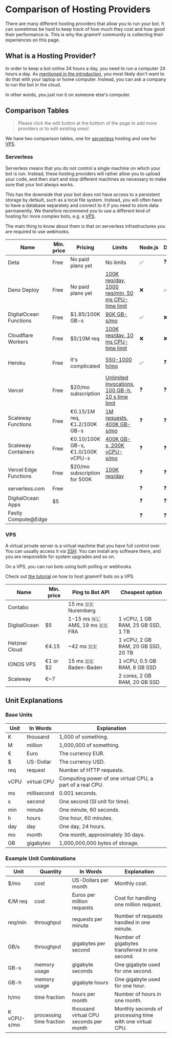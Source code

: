 # Comparison of Hosting Providers

There are many different hosting providers that allow you to run your bot.
It can sometimes be hard to keep track of how much they cost and how good their performance is.
This is why the grammY community is collecting their experiences on this page.

## What is a Hosting Provider?

In order to keep a bot online 24 hours a day, you need to run a computer 24 hours a day.
As [mentioned in the introduction](/guide/introduction.html#how-to-keep-a-bot-running), you most likely don't want to do that with your laptop or home computer.
Instead, you can ask a company to run the bot in the cloud.

In other words, you just run it on someone else's computer.

## Comparison Tables

> Please click the edit button at the bottom of the page to add more providers or to edit existing ones!

We have two comparison tables, one for [serverless](#serverless) hosting and one for [VPS](#vps).

### Serverless

Serverless means that you do not control a single machine on which your bot is run.
Instead, these hosting providers will rather allow you to upload your code, and then start and stop different machines as necessary to make sure that your bot always works.

This has the downside that your bot does not have access to a persistent storage by default, such as a local file system.
Instead, you will often have to have a database separately and connect to it if you need to store data permanently.
We therefore recommend you to use a different kind of hosting for more complex bots, e.g. a [VPS](./vps.md).

The main thing to know about them is that on serverless infrastructures you are required to use webhooks.

| Name                   | Min. price | Pricing                           | Limits                                                                                              | Node.js | Deno | Web | Notes                                |
| ---------------------- | ---------- | --------------------------------- | --------------------------------------------------------------------------------------------------- | ------- | ---- | --- | ------------------------------------ |
| Deta                   | Free       | No paid plans yet                 | No limits                                                                                           | ✅       | ❓    | ❓   |                                      |
| Deno Deploy            | Free       | No paid plans yet                 | [100K req/day, 1000 req/min, 50 ms CPU-time limit](https://deno.com/deploy/docs/pricing-and-limits) | ❌       | ✅    | ❌   | Beta                                 |
| DigitalOcean Functions | Free       | $1.85/100K GB-s                   | [90K GB-s/mo](https://docs.digitalocean.com/products/functions/details/pricing/)                    | ✅       | ❌    | ❓   |                                      |
| Cloudflare Workers     | Free       | $5/10M req                        | [100K req/day, 10 ms CPU-time limit](https://workers.cloudflare.com/)                               | ❌       | ❌    | ✅   |                                      |
| Heroku                 | Free       | It's complicated                  | [550-1000 h/mo](https://www.heroku.com/pricing)                                                     | ✅       | ❓    | ❓   | Long startup times, not recommended? |
| Vercel                 | Free       | $20/mo subscription               | [Unlimited invocations, 100 GB-h, 10 s time limit](https://vercel.com/pricing)                      | ❓       | ❓    | ❓   | Not intended for non-websites?       |
| Scaleway Functions     | Free       | €0.15/1M req, €1.2/100K GB-s      | [1M requests, 400K GB-s/mo](https://www.scaleway.com/en/pricing/#serverless-functions)              | ❓       | ❓    | ❓   |                                      |
| Scaleway Containers    | Free       | €0.10/100K GB-s, €1.0/100K vCPU-s | [400K GB-s, 200K vCPU-s/mo](https://www.scaleway.com/en/pricing/#serverless-containers)             | ❓       | ❓    | ❓   |                                      |
| Vercel Edge Functions  | Free       | $20/mo subscription for 500K      | [100K req/day](https://vercel.com/pricing)                                                          | ❓       | ❓    | ❓   |                                      |
| serverless.com         | Free       |                                   |                                                                                                     | ❓       | ❓    | ❓   |                                      |
| DigitalOcean Apps      | $5         |                                   |                                                                                                     | ❓       | ❓    | ❓   | Not tested                           |
| Fastly Compute@Edge    |            |                                   |                                                                                                     | ❓       | ❓    | ❓   |                                      |

### VPS

A virtual private server is a virtual machine that you have full control over.
You can usually access it via [SSH](https://en.wikipedia.org/wiki/Secure_Shell).
You can install any software there, and you are responsible for system upgrades and so on.

On a VPS, you can run bots using both polling or webhooks.

Check out [the tutorial](./vps.md) on how to host grammY bots on a VPS.

| Name          | Min. price | Ping to Bot API                           | Cheapest option                    |
| ------------- | ---------- | ----------------------------------------- | ---------------------------------- |
| Contabo       |            | 15 ms :de: Nuremberg                      |                                    |
| DigitalOcean  | $5         | 1-15 ms :netherlands: AMS, 19 ms :de: FRA | 1 vCPU, 1 GB RAM, 25 GB SSD, 1 TB  |
| Hetzner Cloud | €4.15      | ~42 ms :de:                               | 1 vCPU, 2 GB RAM, 20 GB SSD, 20 TB |
| IONOS VPS     | €1 or $2   | 15 ms :de: Baden-Baden                    | 1 vCPU, 0.5 GB RAM, 8 GB SSD       |
| Scaleway      | €~7        |                                           | 2 cores, 2 GB RAM, 20 GB SSD       |

## Unit Explanations

### Base Units

| Unit | In Words    | Explanation                                               |
| ---- | ----------- | --------------------------------------------------------- |
| K    | thousand    | 1,000 of something.                                       |
| M    | million     | 1,000,000 of something.                                   |
| €    | Euro        | The currency EUR.                                         |
| $    | US-Dollar   | The currency USD.                                         |
| req  | request     | Number of HTTP requests.                                  |
| vCPU | virtual CPU | Computing power of one virtual CPU, a part of a real CPU. |
| ms   | millisecond | 0.001 seconds.                                            |
| s    | second      | One second (SI unit for time).                            |
| min  | minute      | One minute, 60 seconds.                                   |
| h    | hours       | One hour, 60 minutes.                                     |
| day  | day         | One day, 24 hours.                                        |
| mo   | month       | One month, approximately 30 days.                         |
| GB   | gigabytes   | 1,000,000,000 bytes of storage.                           |

### Example Unit Combinations

| Unit        | Quantity                 | In Words                               | Explanation                                              |
| ----------- | ------------------------ | -------------------------------------- | -------------------------------------------------------- |
| $/mo        | cost                     | US-Dollars per month                   | Monthly cost.                                            |
| €/M req     | cost                     | Euros per million requests             | Cost for handling one million request.                   |
| req/min     | throughput               | requests per minute                    | Number of requests handled in one minute.                |
| GB/s        | throughput               | gigabytes per second                   | Number of gigabytes transferred in one second.           |
| GB-s        | memory usage             | gigabyte seconds                       | One gigabyte used for one second.                        |
| GB-h        | memory usage             | gigabyte hours                         | One gigabyte used for one hour.                          |
| h/mo        | time fraction            | hours per month                        | Number of hours in one month.                            |
| K vCPU-s/mo | processing time fraction | thousand virtual CPU seconds per month | Monthly seconds of processing time with one virtual CPU. |
